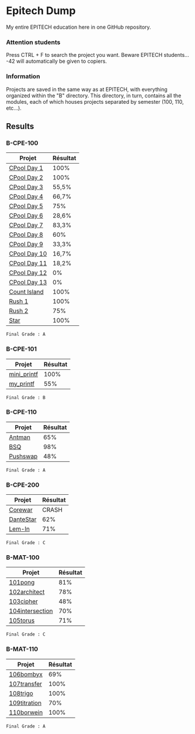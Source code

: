 # Epitech Dump
My entire EPITECH education here in one GitHub repository.

### Attention students
Press CTRL + F to search the project you want.
Beware EPITECH students... -42 will automatically be given to copiers.

### Information
Projects are saved in the same way as at EPITECH, with everything organized within the "B" directory. This directory, in turn, contains all the modules, each of which houses projects separated by semester (100, 110, etc...).

## Results

### B-CPE-100
| Projet             | Résultat |
|--------------------|----------|
| [CPool Day 1](https://github.com/Fohz67/MyEpitech/tree/main/B/CPE/100/CPool%20Day%201) | 100%      |
| [CPool Day 2](https://github.com/Fohz67/MyEpitech/tree/main/B/CPE/100/CPool%20Day%202) | 100%      |
| [CPool Day 3](https://github.com/Fohz67/MyEpitech/tree/main/B/CPE/100/CPool%20Day%203) | 55,5%      |
| [CPool Day 4](https://github.com/Fohz67/MyEpitech/tree/main/B/CPE/100/CPool%20Day%204) | 66,7%      |
| [CPool Day 5](https://github.com/Fohz67/MyEpitech/tree/main/B/CPE/100/CPool%20Day%205) | 75%      |
| [CPool Day 6](https://github.com/Fohz67/MyEpitech/tree/main/B/CPE/100/CPool%20Day%206) | 28,6%      |
| [CPool Day 7](https://github.com/Fohz67/MyEpitech/tree/main/B/CPE/100/CPool%20Day%207) | 83,3%      |
| [CPool Day 8](https://github.com/Fohz67/MyEpitech/tree/main/B/CPE/100/CPool%20Day%208) | 60%      |
| [CPool Day 9](https://github.com/Fohz67/MyEpitech/tree/main/B/CPE/100/CPool%20Day%209) | 33,3%      |
| [CPool Day 10](https://github.com/Fohz67/MyEpitech/tree/main/B/CPE/100/CPool%20Day%2010) | 16,7%      |
| [CPool Day 11](https://github.com/Fohz67/MyEpitech/tree/main/B/CPE/100/CPool%20Day%2011) | 18,2%      |
| [CPool Day 12](https://github.com/Fohz67/MyEpitech/tree/main/B/CPE/100/CPool%20Day%2012) | 0%      |
| [CPool Day 13](https://github.com/Fohz67/MyEpitech/tree/main/B/CPE/100/CPool%20Day%2013) | 0%      |
| [Count Island](https://github.com/Fohz67/MyEpitech/tree/main/B/CPE/100/Count%20Island) | 100%      |
| [Rush 1](https://github.com/Fohz67/MyEpitech/tree/main/B/CPE/100/Rush%201) | 100%      |
| [Rush 2](https://github.com/Fohz67/MyEpitech/tree/main/B/CPE/100/Rush%202) | 75%      |
| [Star](https://github.com/Fohz67/MyEpitech/tree/main/B/CPE/100/Star) | 100%      |
`Final Grade : A`

### B-CPE-101
| Projet             | Résultat |
|--------------------|----------|
| [mini_printf](https://github.com/Fohz67/MyEpitech/tree/main/B/CPE/101/mini_printf) | 100%      |
| [my_printf](https://github.com/Fohz67/MyEpitech/tree/main/B/CPE/101/my_printf) | 55%      |
`Final Grade : B`

### B-CPE-110
| Projet             | Résultat |
|--------------------|----------|
| [Antman](https://github.com/Fohz67/MyEpitech/tree/main/B/CPE/110/Antman) | 65%      |
| [BSQ](https://github.com/Fohz67/MyEpitech/tree/main/B/CPE/110/BSQ) | 98%      |
| [Pushswap](https://github.com/Fohz67/MyEpitech/tree/main/B/CPE/110/Pushswap) | 48%      |
`Final Grade : A`

### B-CPE-200
| Projet             | Résultat |
|--------------------|----------|
| [Corewar](https://github.com/Fohz67/MyEpitech/tree/main/B/CPE/200/Corewar) | CRASH      |
| [DanteStar](https://github.com/Fohz67/MyEpitech/tree/main/B/CPE/200/DanteStar) | 62%      |
| [Lem-In](https://github.com/Fohz67/MyEpitech/tree/main/B/CPE/200/Lem-In) | 71%      |
`Final Grade : C`


### B-MAT-100
| Projet             | Résultat |
|--------------------|----------|
| [101pong](https://github.com/Fohz67/MyEpitech/tree/main/B/MAT/100/101pong) | 81%      |
| [102architect](https://github.com/Fohz67/MyEpitech/tree/main/B/MAT/100/102architect) | 78%      |
| [103cipher](https://github.com/Fohz67/MyEpitech/tree/main/B/MAT/100/103cipher) | 48%      |
| [104intersection](https://github.com/Fohz67/MyEpitech/tree/main/B/MAT/100/104intersection) | 70%      |
| [105torus](https://github.com/Fohz67/MyEpitech/tree/main/B/CPE/MAT/100/105torus) | 71%      |
`Final Grade : C`

### B-MAT-110
| Projet             | Résultat |
|--------------------|----------|
| [106bombyx](https://github.com/Fohz67/MyEpitech/tree/main/B/MAT/110/106bombyx) | 69%      |
| [107transfer](https://github.com/Fohz67/MyEpitech/tree/main/B/MAT/110/107transfer) | 100%      |
| [108trigo](https://github.com/Fohz67/MyEpitech/tree/main/B/MAT/110/108trigo) | 100%      |
| [109titration](https://github.com/Fohz67/MyEpitech/tree/main/B/MAT/110/109titration) | 70%      |
| [110borwein](https://github.com/Fohz67/MyEpitech/tree/main/B/CPE/MAT/110/110borwein) | 100%      |
`Final Grade : A`
